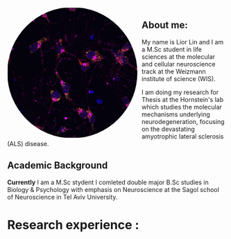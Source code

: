 <img src="https://github.com/LiorLin/LiorLin.github.io/blob/main/Composite_neuron_image_screenshot.jpg" align="left" width="300" style="border-radius: 50%; margin-right: 10px;">

## About me: 
My name is Lior Lin and I am a M.Sc student in life sciences at the molecular and cellular neuroscience track at the Weizmann institute of science (WIS).

I am doing my research for Thesis at the Hornstein's lab which studies the molecular mechanisms underlying neurodegeneration, focusing on the devastating amyotrophic lateral sclerosis (ALS) disease. 

## Academic Background
**Currently** I am a M.Sc stydent 
I comleted double major B.Sc studies in Biology & Psychology with emphasis on Neuroscience at the Sagol school of Neuroscience in Tel Aviv University. 

# Research experience :

